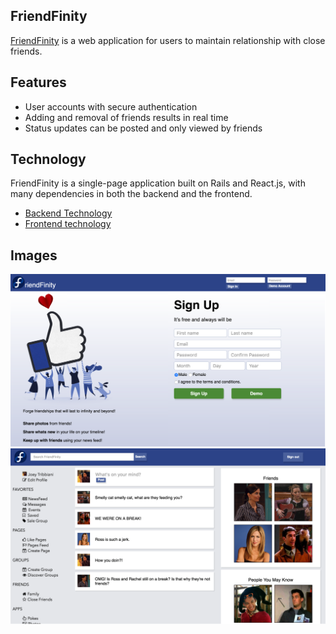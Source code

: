 ## FriendFinity

[FriendFinity](http://friendfinity.herokuapp.com) is a web application for users to maintain relationship with close friends.


## Features

- User accounts with secure authentication
- Adding and removal of friends results in real time
- Status updates can be posted and only viewed by friends


## Technology

FriendFinity is a single-page application built on Rails and React.js, with many dependencies in both the backend and the frontend.

- [Backend Technology](./docs/backend.md)
- [Frontend technology](./docs/frontend.md)


## Images

![FriendFinity Home Page](./docs/landing.png)
![FriendFinity Home Page](./docs/home.png)
